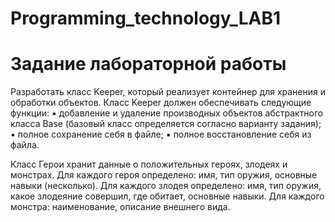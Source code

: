 # Programming_technology_LAB1
# Задание лабораторной работы

  Разработать класс Keeper, который реализует контейнер для хранения и обработки
объектов. Класс Keeper должен обеспечивать следующие функции:
▪ добавление и удаление производных объектов абстрактного класса Base (базовый класс определяется согласно варианту задания);
▪ полное сохранение себя в файле;
▪ полное восстановление себя из файла.

  Класс Герои хранит данные о положительных героях, злодеях и монстрах. Для
каждого героя определено: имя, тип оружия, основные навыки (несколько).
Для каждого злодея определено: имя, тип оружия, какое злодеяние совершил,
где обитает, основные навыки. Для каждого монстра: наименование, описание
внешнего вида.


